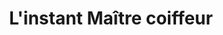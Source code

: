 ---
title: "L'instant Maître coiffeur"
url: /schaffhouse-pres-seltz/linstant-maitre-coiffeur/
shop: coiffeur
---